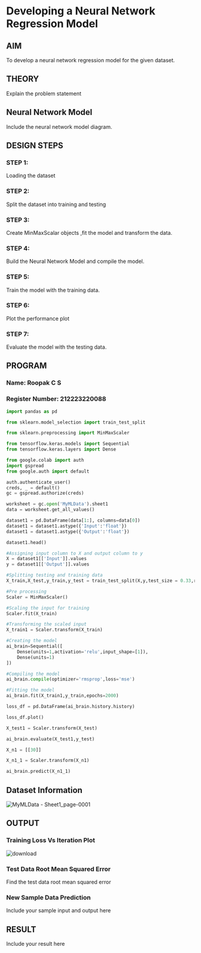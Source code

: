# Developing a Neural Network Regression Model

## AIM

To develop a neural network regression model for the given dataset.

## THEORY

Explain the problem statement

## Neural Network Model

Include the neural network model diagram.

## DESIGN STEPS

### STEP 1:

Loading the dataset

### STEP 2:

Split the dataset into training and testing

### STEP 3:

Create MinMaxScalar objects ,fit the model and transform the data.

### STEP 4:

Build the Neural Network Model and compile the model.

### STEP 5:

Train the model with the training data.

### STEP 6:

Plot the performance plot

### STEP 7:

Evaluate the model with the testing data.

## PROGRAM
### Name: Roopak C S
### Register Number: 212223220088
```python
import pandas as pd

from sklearn.model_selection import train_test_split

from sklearn.preprocessing import MinMaxScaler

from tensorflow.keras.models import Sequential
from tensorflow.keras.layers import Dense

from google.colab import auth
import gspread
from google.auth import default

auth.authenticate_user()
creds, _ = default()
gc = gspread.authorize(creds)

worksheet = gc.open('MyMLData').sheet1
data = worksheet.get_all_values()

dataset1 = pd.DataFrame(data[1:], columns=data[0])
dataset1 = dataset1.astype({'Input':'float'})
dataset1 = dataset1.astype({'Output':'float'})

dataset1.head()

#Assigning input column to X and output column to y
X = dataset1[['Input']].values
y = dataset1[['Output']].values

#Splitting testing and training data
X_train,X_test,y_train,y_test = train_test_split(X,y,test_size = 0.33,random_state = 33)

#Pre processing
Scaler = MinMaxScaler()

#Scaling the input for training
Scaler.fit(X_train)

#Transforming the scaled input
X_train1 = Scaler.transform(X_train)

#Creating the model
ai_brain=Sequential([
    Dense(units=1,activation='relu',input_shape=[1]),
    Dense(units=1)
])

#Compiling the model
ai_brain.compile(optimizer='rmsprop',loss='mse')

#Fitting the model
ai_brain.fit(X_train1,y_train,epochs=2000)

loss_df = pd.DataFrame(ai_brain.history.history)

loss_df.plot()

X_test1 = Scaler.transform(X_test)

ai_brain.evaluate(X_test1,y_test)

X_n1 = [[30]]

X_n1_1 = Scaler.transform(X_n1)

ai_brain.predict(X_n1_1)

```
## Dataset Information

![MyMLData - Sheet1_page-0001](https://github.com/RoopakCS/basic-nn-model/assets/139228922/85ee31ea-a591-4b67-b775-c92ed6c90c19)

## OUTPUT

### Training Loss Vs Iteration Plot
![download](https://github.com/RoopakCS/basic-nn-model/assets/139228922/788b53d8-5f51-4207-823e-11fa0d739258)


### Test Data Root Mean Squared Error

Find the test data root mean squared error

### New Sample Data Prediction

Include your sample input and output here

## RESULT

Include your result here
